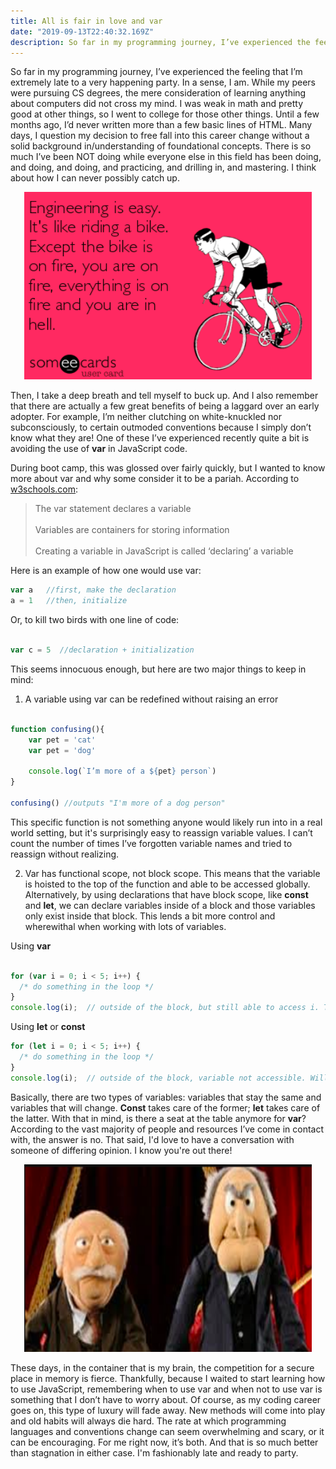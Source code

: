 ```yaml
---
title: All is fair in love and var
date: "2019-09-13T22:40:32.169Z"
description: So far in my programming journey, I’ve experienced the feeling that I’m extremely late to the party. In a sense, I am. While my peers were pursuing CS degrees, the mere consideration of learning anything about computers did not cross my mind...
---
```


So far in my programming journey, I’ve experienced the feeling that I’m extremely late to a very happening party. In a sense, I am. While my peers were pursuing CS degrees, the mere consideration of learning anything about computers did not cross my mind. I was weak in math and pretty good at other things, so I went to college for those other things. Until a few months ago, I’d never written more than a few basic lines of HTML. Many days, I question my decision to free fall into this career change without a solid background in/understanding of foundational concepts. There is so much I’ve been NOT doing while everyone else in this field has been doing, and doing, and doing, and practicing, and drilling in, and mastering. I think about how I can never possibly catch up.

<p align="center">
  <img width="460" height="300" src="./eng.png">
</p>

Then, I take a deep breath and tell myself to buck up. And I also remember that there are actually a few great benefits of being a laggard over an early adopter. For example, I’m neither clutching on white-knuckled nor subconsciously, to certain outmoded conventions because I simply don’t know what they are! One of these I’ve experienced recently quite a bit is avoiding the use of **var** in JavaScript code. 

During boot camp, this was glossed over fairly quickly, but I wanted to know more about var and why some consider it to be a pariah. According to [w3schools.com](https://www.w3schools.com/jsref/jsref_var.asp): 
> The var statement declares a variable<br></br>
> Variables are containers for storing information <br></br>
> Creating a variable in JavaScript is called ‘declaring’ a variable 

Here is an example of how one would use var: 
```javascript 
var a   //first, make the declaration
a = 1   //then, initialize
```

Or, to kill two birds with one line of code: 

```javascript

var c = 5  //declaration + initialization
```

This seems innocuous enough, but here are two major things to keep in mind: 

1. A variable using var can be redefined without raising an error 

```javascript

function confusing(){
    var pet = 'cat'
    var pet = 'dog'
    
    console.log(`I’m more of a ${pet} person`)
}

confusing() //outputs "I'm more of a dog person"
```
This specific function is not something anyone would likely run into in a real world setting, but it's surprisingly easy to reassign variable values. I can’t count the number of times I’ve forgotten variable names and tried to reassign without realizing.

2. Var has functional scope, not block scope. This means that the variable is hoisted to the top of the function and able to be accessed globally. Alternatively, by using declarations that have block scope, like **const** and **let**, we can declare variables inside of a block and those variables only exist inside that block. This lends a bit more control and wherewithal when working with lots of variables.

Using **var**
```javascript

for (var i = 0; i < 5; i++) {
  /* do something in the loop */
}
console.log(i);  // outside of the block, but still able to access i. This will output 5.

```
Using **let** or **const**
```javascript 
for (let i = 0; i < 5; i++) {
  /* do something in the loop */
}
console.log(i);  // outside of the block, variable not accessible. Will result in an error.
```

Basically, there are two types of variables: variables that stay the same and variables that will change. **Const** takes care of the former; **let** takes care of the latter. With that in mind, is there a seat at the table anymore for **var**? According to the vast majority of people and resources I’ve come in contact with, the answer is no. That said, I'd love to have a conversation with someone of differing opinion. I know you're out there! 

<p align="center">
  <img width="460" height="300" src="./curm.png">
</p>

These days, in the container that is my brain, the competition for a secure place in memory is fierce. Thankfully, because I waited to start learning how to use JavaScript, remembering when to use var and when not to use var is something that I don’t have to worry about. Of course, as my coding career goes on, this type of luxury will fade away. New methods will come into play and old habits will always die hard. The rate at which programming languages and conventions change can seem overwhelming and scary, or it can be encouraging. For me right now, it’s both. And that is so much better than stagnation in either case. I'm fashionably late and ready to party. 